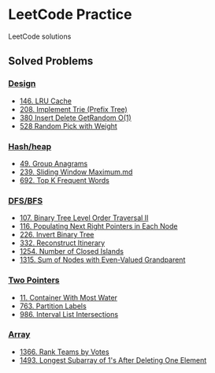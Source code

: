 # LeetCode Practice

LeetCode solutions

## Solved Problems

### [Design](/Problems/Design)

* [146. LRU Cache](/Problems/Design/146_LRU_Cache.md)
* [208. Implement Trie (Prefix Tree)](https://github.com/rgalyeon/LeetCode_practice/blob/master/Problems/Design/208_Implement_Trie_(Prefix%20Tree).md)
* [380 Insert Delete GetRandom O(1)](/Problems/Design/380_Insert_Delete_GetRandom_O(1).md)
* [528 Random Pick with Weight](/Problems/Design/528_Random_Pick_with_Weight.md)

### [Hash/heap](/Problems/Hash-heap)

* [49. Group Anagrams](/Problems/Hash-heap/49_Group_Anagrams.md)
* [239. Sliding Window Maximum.md](/Problems/Hash-heap/239_Sliding_Window_Maximum.md)
* [692. Top K Frequent Words](/Problems/Hash-heap/692_Top_K_Frequent_Words.md)

### [DFS/BFS](/Problems/dfs-bfs)

* [107. Binary Tree Level Order Traversal II](/Problems/dfs-bfs/107_Binary_Tree_Level_Order_Traversal_II.md)
* [116. Populating Next Right Pointers in Each Node](/Problems/dfs-bfs/116_Populating_Next_Right_Pointers_in_Each_Node.md)
* [226. Invert Binary Tree](/Problems/dfs-bfs/226_Invert_Binary_Tree.md)
* [332. Reconstruct Itinerary](/Problems/dfs-bfs/332_Reconstruct_Itinerary.md)
* [1254. Number of Closed Islands](/Problems/dfs-bfs/1254_Number_of_Closed_Islands.md)
* [1315. Sum of Nodes with Even-Valued Grandparent](/Problems/dfs-bfs/1315_Sum_of_Nodes_with_Even-Valued_Grandparent.md)


### [Two Pointers](/Problems/Two_Pointers/)

* [11. Container With Most Water](/Problems/Two_Pointers/11_Container_With_Most_Water.md)
* [763. Partition Labels](/Problems/Two_Pointers/763_Partition_Labels.md)
* [986. Interval List Intersections](/Problems/Two_Pointers/986_Interval_List_Intersections.md)

### [Array](/Problems/Array/)
* [1366. Rank Teams by Votes](/Problems/Array/1366_Rank_Teams_by_Votes.md)
* [1493. Longest Subarray of 1's After Deleting One Element](/Problems/Array/1493_Longest_Subarray_of_1s_After_Deleting_One_Element.md)
